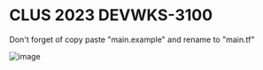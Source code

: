 # CLUS 2023 DEVWKS-3100

Don't forget of copy paste "main.example" and rename to "main.tf"


![image](https://github.com/raguerra7/clus-2023-devwks-3100/assets/99991011/d1447493-f5cf-4554-abd4-8c2f089e70d4)
